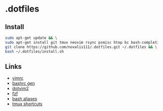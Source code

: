# .dotfiles

## Install
```bash
sudo apt-get update && \
sudo apt-get install git tmux neovim rsync psmisc htop bc bash-completion && \
git clone https://github.com/novalis111/.dotfiles.git ~/.dotfiles && \
bash ~/.dotfiles/install.sh
```

## Links
* [vimrc](https://github.com/amix/vimrc)
* [bashrc gen](http://bashrcgenerator.com/)
* [dotvim2](https://github.com/vitaly/dotvim2)
* [fzf](https://github.com/junegunn/fzf)
* [bash aliases](https://www.cyberciti.biz/tips/bash-aliases-mac-centos-linux-unix.html)
* [tmux shortcuts](https://wiki.ubuntuusers.de/tmux/#Kurztasten)
